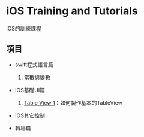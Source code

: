 # iOS Training and Tutorials

iOS的訓練課程

## 項目

- swift程式語言篇

	1. [常數與變數](https://github.com/JakeChang/iOS_Training/blob/develop/swift/swift1.md) 

- iOS基礎UI篇
	
	1. [Table View 1](https://github.com/JakeChang/iOS_Training/tree/develop/iOS_Basic/TableView1)：如何製作基本的TableView

- iOS其它控制


- 轉場篇

